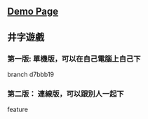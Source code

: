 ## [Demo Page](https://liaoyingkai.github.io/TicTacToc/build/)
## 井字遊戲
### 第一版: 單機版，可以在自己電腦上自己下
branch d7bbb19
### 第二版： 連線版，可以跟別人一起下
feature